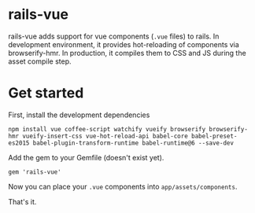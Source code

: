 # rails-vue

rails-vue adds support for vue components (`.vue` files) to rails. In development environment, it provides hot-reloading of components via browserify-hmr. In production, it compiles them to CSS and JS during the asset compile step.

# Get started

First, install the development dependencies

    npm install vue coffee-script watchify vueify browserify browserify-hmr vueify-insert-css vue-hot-reload-api babel-core babel-preset-es2015 babel-plugin-transform-runtime babel-runtime@6 --save-dev

Add the gem to your Gemfile (doesn't exist yet).

    gem 'rails-vue'
    
Now you can place your `.vue` components into `app/assets/components`.

That's it.
